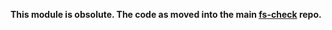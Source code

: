 __This module is obsolute. The code as moved into the main [fs-check](https://github.com/genealogysystems/fs-check) repo.__
